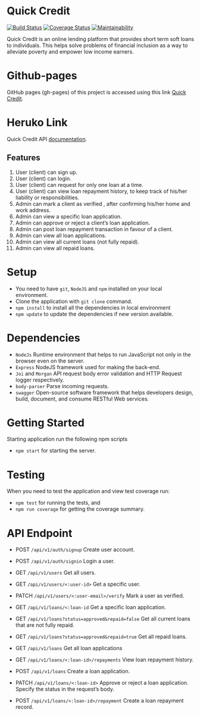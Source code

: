 # Quick Credit
[![Build Status](https://travis-ci.org/Hervera/quick-credit.svg?branch=develop)](https://travis-ci.org/Hervera/quick-credit)   [![Coverage Status](https://coveralls.io/repos/github/Hervera/quick-credit/badge.svg?branch=develop)](https://coveralls.io/github/Hervera/quick-credit?branch=develop) [![Maintainability](https://api.codeclimate.com/v1/badges/ce61c0098ed96b19c18f/maintainability)](https://codeclimate.com/github/Hervera/quick-credit/maintainability)

Quick Credit is an online lending platform that provides short term soft loans to individuals. This helps solve problems of financial inclusion as a way to alleviate poverty and empower low income earners.

# Github-pages
GitHub pages (gh-pages) of this project is accessed using this link [Quick Credit](https://hervera.github.io/quick-credit/UI).

# Heruko Link

Quick Credit API [documentation](https://hervera-quick-credit.herokuapp.com/documentation/).

## Features

1. User (client) can sign up.
2. User (client) can login.
3. User (client) can request for only one loan at a time.
4. User (client) can view loan repayment history, to keep track of his/her liability or
responsibilities.
5. Admin can mark a client as verified , after confirming his/her home and work address.
6. Admin can view a specific loan application.
7. Admin can approve or reject a client’s loan application.
8. Admin can post loan repayment transaction in favour of a client.
9. Admin can view all loan applications.
10. Admin can view all current loans (not fully repaid).
11. Admin can view all repaid loans.

# Setup
- You need to have `git`, `NodeJS` and `npm` installed on your local environment.
- Clone the application with `git clone` command.
- `npm install` to install all the dependencies in local environment
- `npm update` to update the dependencies if new version available.

# Dependencies
* `NodeJs` Runtime environment that helps to run JavaScript not only in the browser even on the server.
* `Express` NodeJS framework used for making the back-end.
* `Joi` and `Morgan` API request body error validation and HTTP Request logger respectively.
* `body-parser` Parse incoming requests.
* `swagger` Open-source software framework that helps developers design, build, document, and consume RESTful Web services.

# Getting Started
Starting application run the following npm scripts
* `npm start` for starting the server.

# Testing
When you need to test the application and view test coverage run:
* `npm test` for running the tests, and 
* `npm run coverage` for getting the coverage summary.

# API Endpoint

* POST `/api/v1/auth/signup` Create user account.
* POST `/api/v1/auth/signin` Login a user.

* GET `/api/v1/users` Get all users.
* GET `/api/v1/users/<:user-id>` Get a specific user.
* PATCH `/api/v1/users/<:user-email>/verify` Mark a user as verified.
* GET `/api/v1/loans/<:loan-id` Get a specific loan application. 
* GET `/api/v1/loans?status=approved&repaid=false` Get all current loans that are not fully repaid. 
* GET `/api/v1/loans?status=approved&repaid=true` Get all repaid loans. 
* GET `/api/v1/loans` Get all loan applications 
* GET `/api/v1/loans/<:loan-id>/repayments` View loan repayment history. 
* POST `/api/v1/loans` Create a loan application.
* PATCH `/api/v1/loans/<:loan-id>` Approve or reject a loan application. Specify the status in the request’s body.
* POST `/api/v1/loans/<:loan-id>/repayment` Create a loan repayment record.


